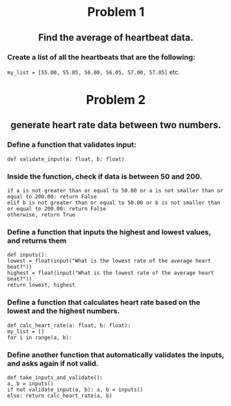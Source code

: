 <h1 align=center>Problem 1</h1>
<h2 align=center>Find the average of heartbeat data.</h2>

### Create a list of all the heartbeats that are the following:
`my_list = [55.00, 55.05, 56.00, 56.05, 57.00, 57.05]` etc.<br>




<h1 align=center>Problem 2</h1>
<h2 align=center>generate heart rate data between two numbers.</h2>

### Define a function that validates input:
`def validate_input(a: float, b: float)`<br>
### Inside the function, check if data is between 50 and 200.
`if a is not greater than or equal to 50.00 or a is not smaller than or equal to 200.00: return False`<br>
`elif b is not greater than or equal to 50.00 or b is not smaller than or equal to 200.00: return False`<br>
`otherwise, return True`
### Define a function that inputs the highest and lowest values, and returns them
`def inputs():`<br>
`lowest = float(input("What is the lowest rate of the average heart beat?"))`<br>
`highest = float(input("What is the lowest rate of the average heart beat?"))`<br>
`return lowest, highest`<br>
### Define a function that calculates heart rate based on the lowest and the highest numbers.
`def calc_heart_rate(a: float, b: float):`<br>
`my_list = []`<br>
`for i in range(a, b):`<br>
### Define another function that automatically validates the inputs, and asks again if not valid.
`def take_inputs_and_validate():`<br>
`a, b = inputs()`<br>
`if not validate_input(a, b): a, b = inputs()`<br>
`else: return calc_heart_rate(a, b)`<br>